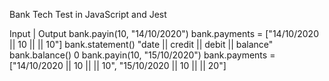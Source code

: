 Bank Tech Test in JavaScript and Jest

Input                       |   Output
bank.payin(10, "14/10/2020")  bank.payments = ["14/10/2020 || 10 || || 10"]
bank.statement()              "date || credit || debit || balance"
bank.balance()                0
bank.payin(10, "15/10/2020")  bank.payments = ["14/10/2020 || 10 || || 10", "15/10/2020 || 10 || || 20"]